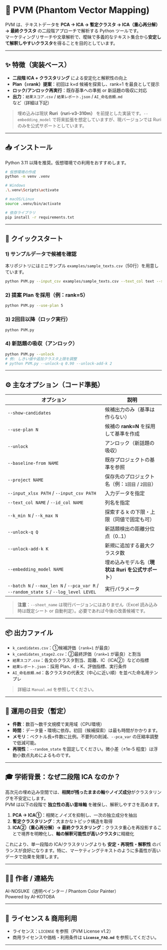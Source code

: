 ﻿# 📘 PVM (Phantom Vector Mapping)

PVM は、テキストデータを **PCA → ICA → 暫定クラスタ → ICA（重心再分解） → 最終クラスタ** の二段階アプローチで解析する Python ツールです。  
マーケティングリサーチや文章解析で、曖昧で多義的なテキスト集合から**安定して解釈しやすいクラスタ**を得ることを目的としています。

---

## ✨ 特徴（実装ベース）
- **二段階 ICA + クラスタリング** による安定化と解釈性の向上
- **Plan（=rank）提案**：初回は k×d 候補を探索し、rank=1 を最良として提示
- **ロック/アンロック再実行**：既存基準への準拠 or 新話題の吸収に対応
- **出力**：`結果スコア.csv` / `結果レポート.json` / `AI_命名依頼.md` など（詳細は下記）

> 埋め込みは現状 **Ruri（ruri-v3-310m）** を前提とした実装です。`--embedding_model` で将来拡張を想定していますが、現バージョンでは Ruri のみを公式サポートとしています。

---

## 📥 インストール

Python 3.11 以降を推奨。仮想環境での利用をおすすめします。

```bash
# 仮想環境の作成
python -m venv .venv

# Windows
.\.venv\Scripts\activate

# macOS/Linux
source .venv/bin/activate

# 依存ライブラリ
pip install -r requirements.txt
```

---

## 🚀 クイックスタート

### 1) サンプルデータで候補を確認
本リポジトリにはミニサンプル `examples/sample_texts.csv`（50行）を用意しています。

```bash
python PVM.py --input_csv examples/sample_texts.csv --text_col text --show-candidates
```

### 2) 提案 Plan を採用（例：rank=5）
```bash
python PVM.py --use-plan 5
```

### 3) 2回目以降（ロック実行）
```bash
python PVM.py
```

### 4) 新話題の吸収（アンロック）
```bash
python PVM.py --unlock
# 例: しきい値や追加クラスタ上限を調整
# python PVM.py --unlock-q 0.90 --unlock-add-k 2
```

---

## ⚙️ 主なオプション（コード準拠）

| オプション | 説明 |
|---|---|
| `--show-candidates` | 候補出力のみ（基準は作らない） |
| `--use-plan N` | 候補の **rank=N** を採用して基準を作成 |
| `--unlock` | アンロック（新話題の吸収） |
| `--baseline-from NAME` | 既存プロジェクトの基準を参照 |
| `--project NAME` | 保存先のプロジェクト名（例：`1回目` / `2回目`） |
| `--input_xlsx PATH` / `--input_csv PATH` | 入力データを指定 |
| `--text_col NAME` / `--id_col NAME` | 列名を指定 |
| `--k_min N` / `--k_max N` | 探索する k の下限・上限（同値で固定も可） |
| `--unlock-q Q` | 新話題検出の距離分位点（0..1） |
| `--unlock-add-k K` | 新規に追加する最大クラスタ数 |
| `--embedding_model NAME` | 埋め込みモデル名（**現状は Ruri を公式サポート**） |
| `--batch N` / `--max_len N` / `--pca_var R` / `--random_state S` / `--log_level LEVEL` | 実行パラメータ |

> **注意**：`--sheet_name` は現行バージョンにはありません（Excel 読み込み時は既定シート or 自動判定）。必要であれば今後の改善候補です。

---

## 📦 出力ファイル

- `k_candidates.csv`：①候補評価（`rank=1` が最良）  
- `k_candidates_stage2.csv`：②最終評価（`rank=1` が最良）と割当  
- `結果スコア.csv`：各文のクラスタ割当、距離、IC（ICA②）などの指標  
- `結果レポート.json`：採用 Plan、d・K、評価指標、実行条件  
- `AI_命名依頼.md`：各クラスタの代表文（中心に近い順）を並べた命名用テンプレ

> 詳細は `Manual.md` を参照してください。

---

## 🧠 運用の目安（暫定）
- **件数**：数百〜数千文規模で実用域（CPU環境）  
- **時間**：データ量・環境に依存。初回（候補探索）は最も時間がかかります。  
- **メモリ**：ベクトル長×件数に比例。不要列の削減、`--pca_var` の圧縮率調整で低減可能。  
- **再現性**：`--random_state` を固定してください。微小差（±1e-5 程度）は浮動小数点丸めによるものです。

---

## 🎓 学術背景：なぜ二段階 ICA なのか？

高次元の埋め込み空間では、**相関が残ったままの軸**や**ノイズ成分**がクラスタリングを不安定にします。  
PVM は以下の段階で **独立性の高い意味軸** を確保し、解釈しやすさを高めます。

1. **PCA → ICA①**：相関とノイズを抑制し、一次の独立成分を抽出  
2. **暫定クラスタリング**：大まかなトピック構造を取得  
3. **ICA②（重心再分解）→ 最終クラスタリング**：クラスタ重心を再投影することで境界を明瞭化し、**軸の解釈可能性が高いクラスタ**に精緻化

これにより、単一段階の ICA/クラスタリングよりも **安定・再現性・解釈性** のバランスが良好になります。特に、マーケティングテキストのように多義性が高いデータで効果を発揮します。

---

## 🧑‍💻 作者 / 連絡先
AI-NOSUKE（透明ペインター / Phantom Color Painter）  
Powered by AI-KOTOBA

---

## 📜 ライセンス & 商用利用
- ライセンス：`LICENSE` を参照（PVM License v1.2）  
- 商用ライセンスや価格・利用条件は **`License_FAQ.md`** を参照してください。

---


